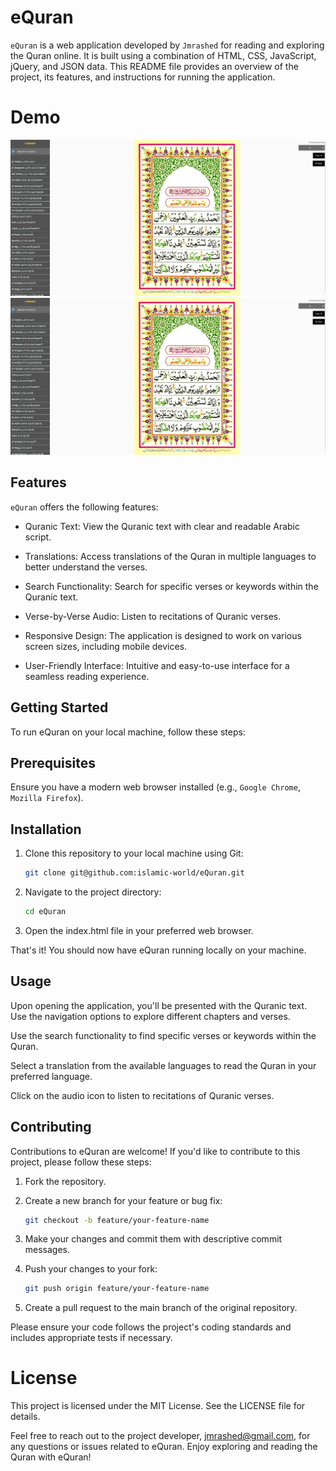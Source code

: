 # eQuran

`eQuran` is a web application developed by `Jmrashed` for reading and exploring the Quran online. It is built using a combination of HTML, CSS, JavaScript, jQuery, and JSON data. This README file provides an overview of the project, its features, and instructions for running the application.

# Demo

<img src="./assets/images/Screenshot.png">

<img src="./assets/images/Screenshot.png">

## Features

`eQuran` offers the following features:

- Quranic Text: View the Quranic text with clear and readable Arabic script.

- Translations: Access translations of the Quran in multiple languages to better understand the verses.

- Search Functionality: Search for specific verses or keywords within the Quranic text.

- Verse-by-Verse Audio: Listen to recitations of Quranic verses.

- Responsive Design: The application is designed to work on various screen sizes, including mobile devices.

- User-Friendly Interface: Intuitive and easy-to-use interface for a seamless reading experience.

## Getting Started

To run eQuran on your local machine, follow these steps:

## Prerequisites

Ensure you have a modern web browser installed (e.g., `Google Chrome`, `Mozilla Firefox`).

## Installation

1. Clone this repository to your local machine using Git:

   ```bash
   git clone git@github.com:islamic-world/eQuran.git
   ```

2. Navigate to the project directory:

   ```bash
   cd eQuran
   ```

3. Open the index.html file in your preferred web browser.

That's it! You should now have eQuran running locally on your machine.

## Usage

Upon opening the application, you'll be presented with the Quranic text. Use the navigation options to explore different chapters and verses.

Use the search functionality to find specific verses or keywords within the Quran.

Select a translation from the available languages to read the Quran in your preferred language.

Click on the audio icon to listen to recitations of Quranic verses.

## Contributing

Contributions to eQuran are welcome! If you'd like to contribute to this project, please follow these steps:

1. Fork the repository.

2. Create a new branch for your feature or bug fix:

   ```bash
   git checkout -b feature/your-feature-name
   ```

3. Make your changes and commit them with descriptive commit messages.

4. Push your changes to your fork:

   ```bash
   git push origin feature/your-feature-name
   ```

5. Create a pull request to the main branch of the original repository.

Please ensure your code follows the project's coding standards and includes appropriate tests if necessary.

# License

This project is licensed under the MIT License. See the LICENSE file for details.

Feel free to reach out to the project developer, jmrashed@gmail.com, for any questions or issues related to eQuran. Enjoy exploring and reading the Quran with eQuran!
